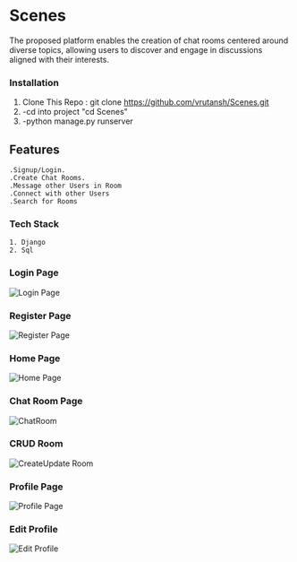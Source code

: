 # Scenes
The proposed platform enables the creation of chat rooms centered around diverse topics, allowing users to discover and engage in discussions aligned with their interests.

### Installation
1. Clone This Repo : git clone https://github.com/vrutansh/Scenes.git
2. -cd into project "cd Scenes"
3. -python manage.py runserver

## Features
    .Signup/Login.
    .Create Chat Rooms.
    .Message other Users in Room
    .Connect with other Users
    .Search for Rooms

### Tech Stack
    1. Django
    2. Sql


### Login Page

![Login Page](https://github.com/vrutansh/Scenes/assets/51320569/39915bd7-68d0-4adc-b00d-9033c66b1007)

### Register Page

![Register Page](https://github.com/vrutansh/Scenes/assets/51320569/d6ec0b78-5eeb-4f96-bb2c-b3afcb9ebba6)

### Home Page

![Home Page](https://github.com/vrutansh/Scenes/assets/51320569/60d510f3-dabe-45de-a240-3802b40bc00b)

### Chat Room Page

![ChatRoom](https://github.com/vrutansh/Scenes/assets/51320569/e5c095c0-21e9-4b25-82cc-e9a8b68fb735)

### CRUD Room

![CreateUpdate Room](https://github.com/vrutansh/Scenes/assets/51320569/40d0a161-6c25-46aa-a8ff-8a0f18c7abf5)

### Profile Page

![Profile Page](https://github.com/vrutansh/Scenes/assets/51320569/2e859316-01d7-49c7-a183-7dbed0ac84bb)

### Edit Profile

![Edit Profile](https://github.com/vrutansh/Scenes/assets/51320569/6be51c70-1bdd-46f8-a86e-06c4745b1e1a)


